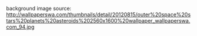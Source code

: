 background image source: http://wallpaperswa.com/thumbnails/detail/20120815/outer%20space%20stars%20planets%20asteroids%202560x1600%20wallpaper_wallpaperswa.com_94.jpg
